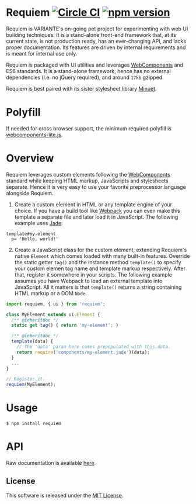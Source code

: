 # Requiem [![Circle CI](https://circleci.com/gh/VARIANTE/requiem/tree/master.svg?style=svg)](https://circleci.com/gh/VARIANTE/requiem/tree/master) [![npm version](https://badge.fury.io/js/requiem.svg)](https://badge.fury.io/js/requiem)

Requiem is VARIANTE's on-going pet project for experimenting with web UI building techniques. It is a stand-alone front-end framework that, at its current state, is not production ready, has an ever-changing API, and lacks proper documentation. Its features are driven by internal requirements and is meant for internal use only.

Requiem is packaged with UI utilities and leverages [WebComponents](http://webcomponents.org/) and ES6 standards. It is a stand-alone framework, hence has no external dependencies (i.e. no jQuery required), and around `17kb` gzipped.

Requiem is best paired with its sister stylesheet library [Minuet](https://github.com/VARIANTE/minuet).

# Polyfill

If needed for cross browser support, the minimum required polyfill is [webcomponents-lite.js](http://webcomponents.org/polyfills/).

# Overview

Requiem leverages custom elements following the [WebComponents](http://webcomponents.org/) standard while keeping HTML markup, JavaScripts and stylesheets separate. Hence it is very easy to use your favorite preprocessor language alongside Requiem.

1. Create a custom element in HTML or any template engine of your choice. If you have a build tool like [Webpack](https://webpack.github.io/) you can even make this template a separate file and later load it in JavaScript. The following example uses [Jade](http://jade-lang.com/):

  ```jade
  template#my-element
    p= 'Hello, world!'
  ```

2. Create a JavaScript class for the custom element, extending Requiem's native `Element` which comes loaded with many built-in features. Override the static getter `tag()` and the instance method `template()` to specify your custom elemen tag name and template markup respectively. After that, register it somewhere in your scripts. The following example assumes you have Webpack to load an external template into JavaScript. All it matters is that `template()` returns a string containing HTML markup or a DOM `Node`.

  ```js
  import requiem, { ui } from 'requiem';

  class MyElement extends ui.Element {
    /** @inheritdoc */
    static get tag() { return 'my-element'; }

    /** @inheritdoc */
    template(data) {
      // The 'data' param here comes prepopulated with this.data.
      return require('components/my-element.jade')(data);
    }
    ...
  }

  // Register it.
  requiem(MyElement);
  ```

# Usage

```
$ npm install requiem
```

# API

Raw documentation is available [here](http://VARIANTE.github.io/requiem).

## License

This software is released under the [MIT License](http://opensource.org/licenses/MIT).
